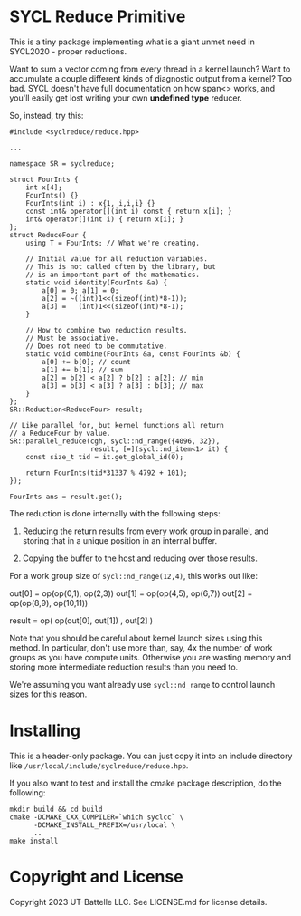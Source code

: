 # SYCL Reduce Primitive

This is a tiny package implementing what is a giant
unmet need in SYCL2020 - proper reductions.

Want to sum a vector coming from every thread in a kernel
launch?  Want to accumulate a couple different kinds
of diagnostic output from a kernel?  Too bad.  SYCL doesn't
have full documentation on how span<> works, and you'll easily
get lost writing your own __undefined type__ reducer.

So, instead, try this:

    #include <syclreduce/reduce.hpp>

    ...

    namespace SR = syclreduce;

    struct FourInts {
        int x[4];
        FourInts() {}
        FourInts(int i) : x{1, i,i,i} {}
		const int& operator[](int i) const { return x[i]; }
		int& operator[](int i) { return x[i]; }
    };
    struct ReduceFour {
        using T = FourInts; // What we're creating.

        // Initial value for all reduction variables.
        // This is not called often by the library, but
        // is an important part of the mathematics.
        static void identity(FourInts &a) {
            a[0] = 0; a[1] = 0;
            a[2] = ~((int)1<<(sizeof(int)*8-1));
            a[3] =   (int)1<<(sizeof(int)*8-1);
		}

		// How to combine two reduction results.
        // Must be associative.
        // Does not need to be commutative.
        static void combine(FourInts &a, const FourInts &b) {
            a[0] += b[0]; // count
            a[1] += b[1]; // sum
            a[2] = b[2] < a[2] ? b[2] : a[2]; // min
            a[3] = b[3] < a[3] ? a[3] : b[3]; // max
		}
    };
    SR::Reduction<ReduceFour> result;

    // Like parallel_for, but kernel functions all return
    // a ReduceFour by value.
    SR::parallel_reduce(cgh, sycl::nd_range({4096, 32}),
				        result, [=](sycl::nd_item<1> it) {
        const size_t tid = it.get_global_id(0);

        return FourInts(tid*31337 % 4792 + 101);
    });

    FourInts ans = result.get();

The reduction is done internally with the following steps:

1. Reducing the return results from every work group in parallel,
   and storing that in a unique position in an internal buffer.

2. Copying the buffer to the host and reducing over those results.

For a work group size of `sycl::nd_range(12,4)`,
this works out like:

   out[0] = op(op(0,1), op(2,3))
   out[1] = op(op(4,5), op(6,7))
   out[2] = op(op(8,9), op(10,11))

   result = op( op(out[0], out[1]) , out[2] )

Note that you should be careful about kernel launch sizes using
this method.  In particular, don't use more than, say, 4x the
number of work groups as you have compute units.  Otherwise you
are wasting memory and storing more intermediate reduction results
than you need to.

We're assuming you want already use `sycl::nd_range` to
control launch sizes for this reason.


# Installing

This is a header-only package.  You can just copy it into an
include directory like `/usr/local/include/syclreduce/reduce.hpp`.

If you also want to test and install the cmake package description,
do the following:

    mkdir build && cd build
    cmake -DCMAKE_CXX_COMPILER=`which syclcc` \
          -DCMAKE_INSTALL_PREFIX=/usr/local \
          ..
    make install

# Copyright and License

Copyright 2023 UT-Battelle LLC.  See LICENSE.md for license details.
